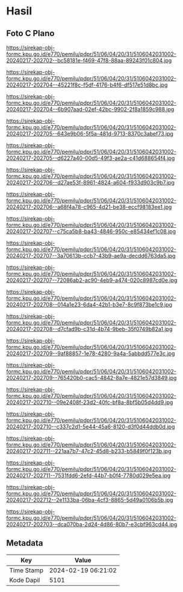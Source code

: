 # Hasil

## Foto C Plano

https://sirekap-obj-formc.kpu.go.id/e770/pemilu/pdpr/51/06/04/20/31/5106042031002-20240217-202702--bc58181e-f469-47f8-88aa-89243f01c804.jpg

https://sirekap-obj-formc.kpu.go.id/e770/pemilu/pdpr/51/06/04/20/31/5106042031002-20240217-202704--45221f8c-f5df-4176-b4f6-df517e51d8bc.jpg

https://sirekap-obj-formc.kpu.go.id/e770/pemilu/pdpr/51/06/04/20/31/5106042031002-20240217-202704--6b907aad-02ef-42bc-9902-2f8a1859c988.jpg

https://sirekap-obj-formc.kpu.go.id/e770/pemilu/pdpr/51/06/04/20/31/5106042031002-20240217-202705--643e9b06-5f5a-481d-9713-8370c3abef73.jpg

https://sirekap-obj-formc.kpu.go.id/e770/pemilu/pdpr/51/06/04/20/31/5106042031002-20240217-202705--d6227a40-00d5-49f3-ae2a-c41d688654f4.jpg

https://sirekap-obj-formc.kpu.go.id/e770/pemilu/pdpr/51/06/04/20/31/5106042031002-20240217-202706--d27ae53f-8961-4824-a604-f933d903c9b7.jpg

https://sirekap-obj-formc.kpu.go.id/e770/pemilu/pdpr/51/06/04/20/31/5106042031002-20240217-202706--a68f4a78-c965-4d21-be38-eccf98183ee1.jpg

https://sirekap-obj-formc.kpu.go.id/e770/pemilu/pdpr/51/06/04/20/31/5106042031002-20240217-202707--c75ca5b8-ba43-4846-950c-e85434ef1c08.jpg

https://sirekap-obj-formc.kpu.go.id/e770/pemilu/pdpr/51/06/04/20/31/5106042031002-20240217-202707--3a70613b-ccb7-43b9-ae9a-decdd6763da5.jpg

https://sirekap-obj-formc.kpu.go.id/e770/pemilu/pdpr/51/06/04/20/31/5106042031002-20240217-202707--72086ab2-ac90-4eb9-a474-020c8987cd0e.jpg

https://sirekap-obj-formc.kpu.go.id/e770/pemilu/pdpr/51/06/04/20/31/5106042031002-20240217-202708--014a1e23-6da4-42b1-b3e7-8c9f873be1c9.jpg

https://sirekap-obj-formc.kpu.go.id/e770/pemilu/pdpr/51/06/04/20/31/5106042031002-20240217-202708--d7cfad9b-c31d-4b74-9beb-35f0749b82a1.jpg

https://sirekap-obj-formc.kpu.go.id/e770/pemilu/pdpr/51/06/04/20/31/5106042031002-20240217-202709--9af88857-1e78-4280-9a4a-5abbdd577e3c.jpg

https://sirekap-obj-formc.kpu.go.id/e770/pemilu/pdpr/51/06/04/20/31/5106042031002-20240217-202709--765420b0-cac5-4842-8a7e-4821e57d3849.jpg

https://sirekap-obj-formc.kpu.go.id/e770/pemilu/pdpr/51/06/04/20/31/5106042031002-20240217-202710--09e2408f-23d2-40fc-bf8a-8bf5b05d4dd9.jpg

https://sirekap-obj-formc.kpu.go.id/e770/pemilu/pdpr/51/06/04/20/31/5106042031002-20240217-202710--c337c2d1-5e44-45a6-8120-d3f0d44ddb0d.jpg

https://sirekap-obj-formc.kpu.go.id/e770/pemilu/pdpr/51/06/04/20/31/5106042031002-20240217-202711--221aa7b7-47c2-45d8-b233-b5849f0f123b.jpg

https://sirekap-obj-formc.kpu.go.id/e770/pemilu/pdpr/51/06/04/20/31/5106042031002-20240217-202711--7531fdd6-2efd-44b7-b0f4-7780d029e5ea.jpg

https://sirekap-obj-formc.kpu.go.id/e770/pemilu/pdpr/51/06/04/20/31/5106042031002-20240217-202712--2e1133ba-06ba-4cf3-8865-5d49a0106b5b.jpg

https://sirekap-obj-formc.kpu.go.id/e770/pemilu/pdpr/51/06/04/20/31/5106042031002-20240217-202703--dca070ba-2d24-4d86-80b7-e3cbf963cd44.jpg


## Metadata

| Key        | Value               |
| ---------- | ------------------- |
| Time Stamp | 2024-02-19 06:21:02 |
| Kode Dapil | 5101                |



